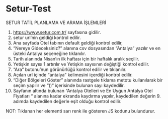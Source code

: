# Setur-Test



 SETUR TATİL PLANLAMA VE ARAMA İŞLEMLERİ
 
1.	https://www.setur.com.tr/ sayfasına gidilir. 
2.	setur url’nin geldiği kontrol edilir. 
3.	Ana sayfada Otel tabının default geldiği kontrol edilir, 
4.	“Nereye Gideceksiniz?” alanına csv dosyasından “Antalya” yazılır ve en üsteki Antalya seçeneğine tıklanılır. 
5.	Tarih alanında Nisan’ın ilk haftası için bir haftalık aralık seçilir. 
6.	Yetişkin sayısı 1 artırılır ve Yetişkin sayısının değiştiği kontrol edilir. 
7.	“Ara” butonu’nun görünürlüğü kontrol edilir ve tıklanılır. 
8.	Açılan url içinde “antalya” kelimesini içerdiği kontrol edilir. 
9.	“Diğer Bölgeleri Göster” alanında rastgele tıklama metotu kullanılarak bir seçim yapılır ve “()“ içerisinde bulunan sayı kaydedilir. 
10.	Sayfanın altında bulunan “Antalya Otelleri ve En Uygun Antalya Otel Fiyatları “ alanına kadar ekranda kaydırma yapılır, kaydedilen değerin 9. adımda kaydedilen değerle eşit olduğu kontrol edilir. 

NOT: Tıklanan her elementi sarı renk ile gösteren JS kodunu bulundurur.

